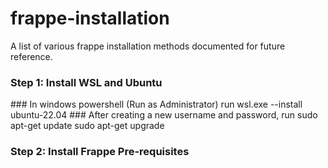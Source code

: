 # frappe-installation
A list of various frappe installation methods documented for future reference.

<h3><b> Step 1: Install WSL and Ubuntu </b></h3>
  ### In windows powershell (Run as Administrator) run 
      wsl.exe --install ubuntu-22.04
  ### After creating a new username and password, run 
      sudo apt-get update
      sudo apt-get upgrade
<h3><b> Step 2: Install Frappe Pre-requisites </b></h3>
